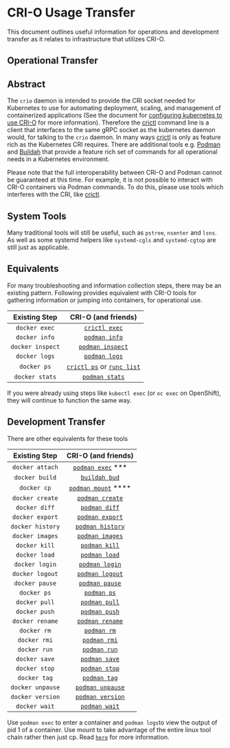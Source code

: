 # CRI-O Usage Transfer

This document outlines useful information for operations and development transfer
as it relates to infrastructure that utilizes CRI-O.

## Operational Transfer

## Abstract

The `crio` daemon is intended to provide the CRI socket needed for Kubernetes to
use for automating deployment, scaling, and management of containerized applications
(See the document for [configuring kubernetes to use CRI-O](./tutorials/kubernetes.md)
for more information).
Therefore the [crictl][1] command line is a client that interfaces to the
same gRPC socket as the kubernetes daemon would, for talking to the `crio` daemon.
In many ways [crictl][1] is only as feature rich as the Kubernetes CRI requires.
There are additional tools e.g. [Podman](https://github.com/containers/podman) and
[Buildah](https://github.com/projectatomic/buildah) that provide a feature rich
set of commands for all operational needs in a Kubernetes environment.

Please note that the full interoperability between CRI-O and Podman cannot be
guaranteed at this time. For example, it is not possible to interact with CRI-O
containers via Podman commands. To do this, please use tools which interferes
with the CRI, like [crictl][1].

[1]: https://github.com/kubernetes-sigs/cri-tools

## System Tools

Many traditional tools will still be useful, such as `pstree`, `nsenter` and `lsns`.
As well as some systemd helpers like `systemd-cgls` and `systemd-cgtop` are still
just as applicable.

## Equivalents

For many troubleshooting and information collection steps,
there may be an existing pattern.
Following provides equivalent with CRI-O tools for gathering information or
jumping into containers, for operational use.

<!-- markdownlint-disable MD013 -->
| Existing Step | CRI-O (and friends) |
| :---: | :---: |
| `docker exec` | [`crictl exec`](https://github.com/kubernetes-incubator/cri-tools/blob/master/docs/crictl.md) |
| `docker info` | [`podman info`](./docs/podman-info.1.md)  |
| `docker inspect` | [`podman inspect`](./docs/podman-inspect.1.md)       |
| `docker logs` | [`podman logs`](./docs/podman-logs.1.md)                 |
| `docker ps` | [`crictl ps`](https://github.com/kubernetes-incubator/cri-tools/blob/master/docs/crictl.md) or [`runc list`](https://github.com/opencontainers/runc/blob/master/man/runc-list.8.md) |
| `docker stats` | [`podman stats`](./docs/podman-stats.1.md) |
<!-- markdownlint-enable MD013 -->

If you were already using steps like `kubectl exec` (or `oc exec` on OpenShift),
they will continue to function the same way.

## Development Transfer

There are other equivalents for these tools

<!-- markdownlint-disable MD013 -->
| Existing Step | CRI-O (and friends) |
| :---: | :---: |
| `docker attach` | [`podman exec`](https://podman.readthedocs.io/en/latest/markdown/podman-exec.1.html) ***|
| `docker build`  | [`buildah bud`](https://github.com/projectatomic/buildah/blob/master/docs/buildah-bud.md) |
| `docker cp`     | [`podman mount`](https://podman.readthedocs.io/en/latest/markdown/podman-mount.1.html) ****   |
| `docker create` | [`podman create`](https://podman.readthedocs.io/en/latest/markdown/podman-create.1.html)  |
| `docker diff`   | [`podman diff`](https://podman.readthedocs.io/en/latest/markdown/podman-diff.1.html)      |
| `docker export` | [`podman export`](https://podman.readthedocs.io/en/latest/markdown/podman-export.1.html)  |
| `docker history`| [`podman history`](https://podman.readthedocs.io/en/latest/markdown/podman-history.1.html)|
| `docker images` | [`podman images`](https://podman.readthedocs.io/en/latest/markdown/podman-images.1.html)  |
| `docker kill`   | [`podman kill`](https://podman.readthedocs.io/en/latest/markdown/podman-kill.1.html)      |
| `docker load`   | [`podman load`](https://podman.readthedocs.io/en/latest/markdown/podman-load.1.html)      |
| `docker login`  | [`podman login`](https://podman.readthedocs.io/en/latest/markdown/podman-login.1.html)    |
| `docker logout` | [`podman logout`](https://podman.readthedocs.io/en/latest/markdown/podman-logout.1.html)  |
| `docker pause`  | [`podman pause`](https://podman.readthedocs.io/en/latest/markdown/podman-pause.1.html)    |
| `docker ps`     | [`podman ps`](https://podman.readthedocs.io/en/latest/markdown/podman-ps.1.html)          |
| `docker pull`   | [`podman pull`](https://podman.readthedocs.io/en/latest/markdown/podman-pull.1.html)      |
| `docker push`   | [`podman push`](https://podman.readthedocs.io/en/latest/markdown/podman-push.1.html)      |
| `docker rename` | [`podman rename`](./docs/podman-rename.1.md)  |
| `docker rm`     | [`podman rm`](https://podman.readthedocs.io/en/latest/markdown/podman-rm.1.html)          |
| `docker rmi`    | [`podman rmi`](https://podman.readthedocs.io/en/latest/markdown/podman-rmi.1.html)        |
| `docker run`    | [`podman run`](https://podman.readthedocs.io/en/latest/markdown/podman-run.1.html)        |
| `docker save`   | [`podman save`](https://podman.readthedocs.io/en/latest/markdown/podman-save.1.html)      |
| `docker stop`   | [`podman stop`](https://podman.readthedocs.io/en/latest/markdown/podman-stop.1.html)      |
| `docker tag`    | [`podman tag`](https://podman.readthedocs.io/en/latest/markdown/podman-tag.1.html)        |
| `docker unpause`| [`podman unpause`](https://podman.readthedocs.io/en/latest/markdown/podman-unpause.1.html)|
| `docker version`| [`podman version`](https://podman.readthedocs.io/en/latest/markdown/podman-version.1.html)|
| `docker wait`   | [`podman wait`](https://podman.readthedocs.io/en/latest/markdown/podman-wait.1.html)   |
<!-- markdownlint-enable MD013 -->

Use `podman exec` to enter a container and `podman logs`to view the output
of pid 1 of a container.
Use mount to take advantage of the entire linux tool chain rather then just cp.
Read [`here`](https://podman.readthedocs.io/en/latest/markdown/podman-cp.1.html)
for more information.
